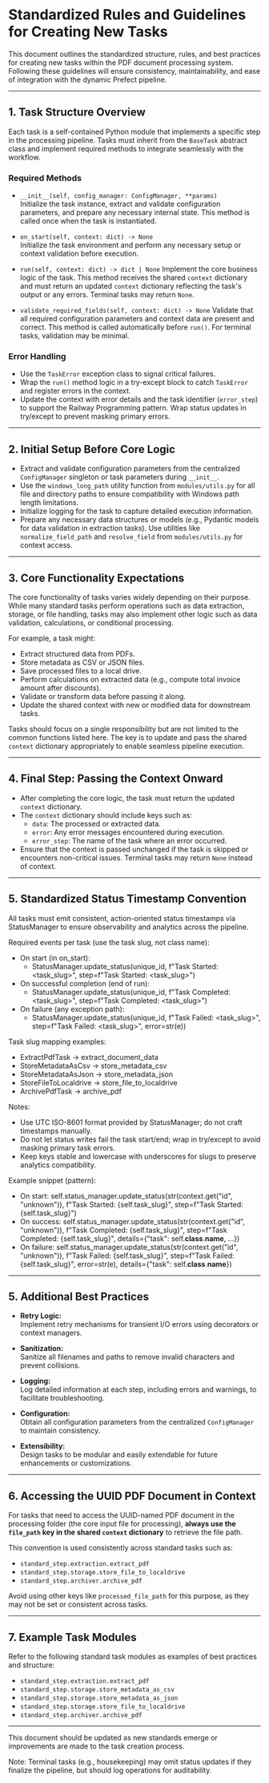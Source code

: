 # Standardized Rules and Guidelines for Creating New Tasks

This document outlines the standardized structure, rules, and best practices for creating new tasks within the PDF document processing system. Following these guidelines will ensure consistency, maintainability, and ease of integration with the dynamic Prefect pipeline.

---

## 1. Task Structure Overview

Each task is a self-contained Python module that implements a specific step in the processing pipeline. Tasks must inherit from the `BaseTask` abstract class and implement required methods to integrate seamlessly with the workflow.

### Required Methods

- `__init__(self, config_manager: ConfigManager, **params)`  
  Initialize the task instance, extract and validate configuration parameters, and prepare any necessary internal state. This method is called once when the task is instantiated.

- `on_start(self, context: dict) -> None`  
  Initialize the task environment and perform any necessary setup or context validation before execution.

- `run(self, context: dict) -> dict | None`
  Implement the core business logic of the task. This method receives the shared `context` dictionary and must return an updated `context` dictionary reflecting the task's output or any errors. Terminal tasks may return `None`.

- `validate_required_fields(self, context: dict) -> None`
  Validate that all required configuration parameters and context data are present and correct. This method is called automatically before `run()`. For terminal tasks, validation may be minimal.

### Error Handling

- Use the `TaskError` exception class to signal critical failures.
- Wrap the `run()` method logic in a try-except block to catch `TaskError` and register errors in the context.
- Update the context with error details and the task identifier (`error_step`) to support the Railway Programming pattern. Wrap status updates in try/except to prevent masking primary errors.

---

## 2. Initial Setup Before Core Logic

- Extract and validate configuration parameters from the centralized `ConfigManager` singleton or task parameters during `__init__`.
- Use the `windows_long_path` utility function from `modules/utils.py` for all file and directory paths to ensure compatibility with Windows path length limitations.
- Initialize logging for the task to capture detailed execution information.
- Prepare any necessary data structures or models (e.g., Pydantic models for data validation in extraction tasks). Use utilities like `normalize_field_path` and `resolve_field` from `modules/utils.py` for context access.

---

## 3. Core Functionality Expectations

The core functionality of tasks varies widely depending on their purpose. While many standard tasks perform operations such as data extraction, storage, or file handling, tasks may also implement other logic such as data validation, calculations, or conditional processing.

For example, a task might:

- Extract structured data from PDFs.
- Store metadata as CSV or JSON files.
- Save processed files to a local drive.
- Perform calculations on extracted data (e.g., compute total invoice amount after discounts).
- Validate or transform data before passing it along.
- Update the shared context with new or modified data for downstream tasks.

Tasks should focus on a single responsibility but are not limited to the common functions listed here. The key is to update and pass the shared `context` dictionary appropriately to enable seamless pipeline execution.

---

## 4. Final Step: Passing the Context Onward

- After completing the core logic, the task must return the updated `context` dictionary.
- The `context` dictionary should include keys such as:
  - `data`: The processed or extracted data.
  - `error`: Any error messages encountered during execution.
  - `error_step`: The name of the task where an error occurred.
- Ensure that the context is passed unchanged if the task is skipped or encounters non-critical issues. Terminal tasks may return `None` instead of context.

---

## 5. Standardized Status Timestamp Convention

All tasks must emit consistent, action-oriented status timestamps via StatusManager to ensure observability and analytics across the pipeline.

Required events per task (use the task slug, not class name):
- On start (in on_start):
  - StatusManager.update_status(unique_id, f"Task Started: <task_slug>", step=f"Task Started: <task_slug>")
- On successful completion (end of run):
  - StatusManager.update_status(unique_id, f"Task Completed: <task_slug>", step=f"Task Completed: <task_slug>")
- On failure (any exception path):
  - StatusManager.update_status(unique_id, f"Task Failed: <task_slug>", step=f"Task Failed: <task_slug>", error=str(e))

Task slug mapping examples:
- ExtractPdfTask → extract_document_data
- StoreMetadataAsCsv → store_metadata_csv
- StoreMetadataAsJson → store_metadata_json
- StoreFileToLocaldrive → store_file_to_localdrive
- ArchivePdfTask → archive_pdf

Notes:
- Use UTC ISO-8601 format provided by StatusManager; do not craft timestamps manually.
- Do not let status writes fail the task start/end; wrap in try/except to avoid masking primary task errors.
- Keep keys stable and lowercase with underscores for slugs to preserve analytics compatibility.

Example snippet (pattern):
- On start:
  self.status_manager.update_status(str(context.get("id", "unknown")), f"Task Started: {self.task_slug}", step=f"Task Started: {self.task_slug}")
- On success:
  self.status_manager.update_status(str(context.get("id", "unknown")), f"Task Completed: {self.task_slug}", step=f"Task Completed: {self.task_slug}", details={"task": self.__class__.__name__, ...})
- On failure:
  self.status_manager.update_status(str(context.get("id", "unknown")), f"Task Failed: {self.task_slug}", step=f"Task Failed: {self.task_slug}", error=str(e), details={"task": self.__class__.__name__})

---

## 5. Additional Best Practices

- **Retry Logic:**  
  Implement retry mechanisms for transient I/O errors using decorators or context managers.

- **Sanitization:**  
  Sanitize all filenames and paths to remove invalid characters and prevent collisions.

- **Logging:**  
  Log detailed information at each step, including errors and warnings, to facilitate troubleshooting.

- **Configuration:**  
  Obtain all configuration parameters from the centralized `ConfigManager` to maintain consistency.

- **Extensibility:**  
  Design tasks to be modular and easily extendable for future enhancements or customizations.

---

## 6. Accessing the UUID PDF Document in Context

For tasks that need to access the UUID-named PDF document in the processing folder (the core input file for processing), **always use the `file_path` key in the shared `context` dictionary** to retrieve the file path.

This convention is used consistently across standard tasks such as:

- `standard_step.extraction.extract_pdf`
- `standard_step.storage.store_file_to_localdrive`
- `standard_step.archiver.archive_pdf`

Avoid using other keys like `processed_file_path` for this purpose, as they may not be set or consistent across tasks.

---

## 7. Example Task Modules

Refer to the following standard task modules as examples of best practices and structure:

- `standard_step.extraction.extract_pdf`  
- `standard_step.storage.store_metadata_as_csv`  
- `standard_step.storage.store_metadata_as_json`  
- `standard_step.storage.store_file_to_localdrive`  
- `standard_step.archiver.archive_pdf`  

---

This document should be updated as new standards emerge or improvements are made to the task creation process.

Note: Terminal tasks (e.g., housekeeping) may omit status updates if they finalize the pipeline, but should log operations for auditability.